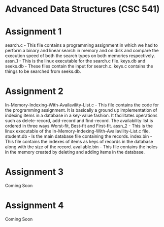 # Advanced Data Structures (CSC 541)

# Assignment 1
search.c - This file contains a programming assignment in which we had to perform a binary and linear search in memory and on disk and compare the execution speed of both the search types on both memories respectively. 
assn_1 - This is the linux executable for the search.c file.
keys.db and seeks.db - These files contain the input for search.c. keys.c contains the things to be searched from seeks.db.

# Assignment 2
In-Memory-Indexing-With-Availavility-List.c - This file contains the code for the programming assignment. It is basically a ground up implementation of indexing items in a database in a key-value fashion. It facilitates operations such as delete-record, add-record and find-record. The availability list is ordered in three ways Worst-fit, Best-fit and First-fit. 
assn_2 - This is the linux executable of the In-Memory-Indexing-With-Availavility-List.c file.
student.db - Is the main database file containing the records.
index.bin - This file contains the indexes of items as keys of records in the database along with the size of the record.
available.bin - This file contains the holes in the memory created by deleting and adding items in the database. 

# Assignment 3
Coming Soon

# Assignment 4 
Coming Soon
